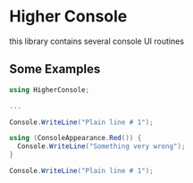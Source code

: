 # Higher Console

this library contains several console UI routines

## Some Examples

```c#
using HigherConsole;

...

Console.WriteLine("Plain line # 1");

using (ConsoleAppearance.Red()) {
  Console.WriteLine("Something very wrong");
}

Console.WriteLine("Plain line # 1");
```

